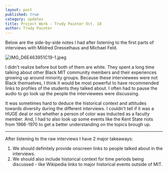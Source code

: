 ```yaml
---
layout: post
published: true
category: updates
title: Project Work - Trudy Painter Oct. 18
author: Trudy Painter
---
```

Below are the side-by-side notes I had after listening to the first parts of interviews with Mildred Dresselhaus and Michael Feld.

![IMG_D6E463951C19-1.jpeg]({{site.baseurl}}/assets/IMG_D6E463951C19-1.jpeg)

I didn't realize before but both of them are white. They spent a long time talking about other Black MIT community members and their experiences growing up around minority groups. Because these interviewees were not Black themselves, I think it would be most powerful to have recommended links to profiles of the students they talked about. I often had to pause the audio to go look up the people the interviewees were discussing.

It was sometimes hard to deduce the historical context and attitudes towards diversity during the different interviews. I couldn't tell if it was a HUGE deal or not whether a person of color was inducted as a faculty member. And, I had to also look up some events like the Kent State riots from 1966-1970 to get a better understanding on the topics brough up.

---

After listening to the raw interviews I have 2 major takeaways:
1. We should definitely provide onscreen links to people talked about in the interviews. 
2. We should also include historical context for time periods being discussed - like Wikipedia links to major historical events outside of MIT.
